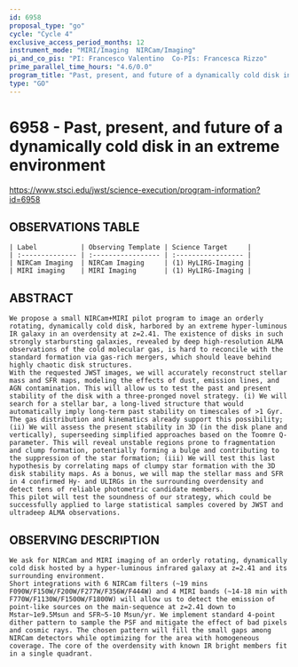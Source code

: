 ```yaml
---
id: 6958
proposal_type: "go"
cycle: "Cycle 4"
exclusive_access_period_months: 12
instrument_mode: "MIRI/Imaging  NIRCam/Imaging"
pi_and_co_pis: "PI: Francesco Valentino  Co-PIs: Francesca Rizzo"
prime_parallel_time_hours: "4.6/0.0"
program_title: "Past, present, and future of a dynamically cold disk in an extreme environment"
type: "GO"
---
```

# 6958 - Past, present, and future of a dynamically cold disk in an extreme environment
https://www.stsci.edu/jwst/science-execution/program-information?id=6958
## OBSERVATIONS TABLE
    | Label           | Observing Template | Science Target     |
    | :-------------- | :----------------- | :----------------- |
    | NIRCam Imaging  | NIRCam Imaging     | (1) HyLIRG-Imaging |
    | MIRI imaging    | MIRI Imaging       | (1) HyLIRG-Imaging |

## ABSTRACT

    We propose a small NIRCam+MIRI pilot program to image an orderly rotating, dynamically cold disk, harbored by an extreme hyper-luminous IR galaxy in an overdensity at z=2.41. The existence of disks in such strongly starbursting galaxies, revealed by deep high-resolution ALMA observations of the cold molecular gas, is hard to reconcile with the standard formation via gas-rich mergers, which should leave behind highly chaotic disk structures.
    With the requested JWST images, we will accurately reconstruct stellar mass and SFR maps, modeling the effects of dust, emission lines, and AGN contamination. This will allow us to test the past and present stability of the disk with a three-pronged novel strategy. (i) We will search for a stellar bar, a long-lived structure that would automatically imply long-term past stability on timescales of >1 Gyr. The gas distribution and kinematics already support this possibility; (ii) We will assess the present stability in 3D (in the disk plane and vertically), superseeding simplified approaches based on the Toomre Q-parameter. This will reveal unstable regions prone to fragmentation and clump formation, potentially forming a bulge and contributing to the suppression of the star formation; (iii) We will test this last hypothesis by correlating maps of clumpy star formation with the 3D disk stability maps. As a bonus, we will map the stellar mass and SFR in 4 confirmed Hy- and ULIRGs in the surrounding overdensity and detect tens of reliable photometric candidate members.
    This pilot will test the soundness of our strategy, which could be successfully applied to large statistical samples covered by JWST and ultradeep ALMA observations.

## OBSERVING DESCRIPTION

    We ask for NIRCam and MIRI imaging of an orderly rotating, dynamically cold disk hosted by a hyper-luminous infrared galaxy at z=2.41 and its surrounding environment.
    Short integrations with 6 NIRCam filters (~19 mins F090W/F150W/F200W/F277W/F356W/F444W) and 4 MIRI bands (~14-18 min with F770W/F1130W/F1500W/F1800W) will allow us to detect the emission of point-like sources on the main-sequence at z=2.41 down to Mstar~1e9.5Msun and SFR~5-10 Msun/yr. We implement standard 4-point dither pattern to sample the PSF and mitigate the effect of bad pixels and cosmic rays. The chosen pattern will fill the small gaps among NIRCam detectors while optimizing for the area with homogeneous coverage. The core of the overdensity with known IR bright members fit in a single quadrant.